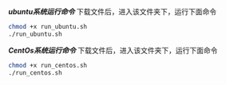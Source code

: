 ***ubuntu系统运行命令***
下载文件后，进入该文件夹下，运行下面命令
```bash
chmod +x run_ubuntu.sh
./run_ubuntu.sh
```
***CentOs系统运行命令***
下载文件后，进入该文件夹下，运行下面命令
```bash
chmod +x run_centos.sh
./run_centos.sh
```
